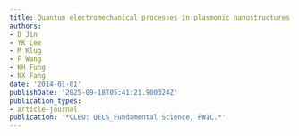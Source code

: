 ```yaml
---
title: Quantum electromechanical processes in plasmonic nanostructures
authors:
- D Jin
- YK Lee
- M Klug
- F Wang
- KH Fung
- NX Fang
date: '2014-01-01'
publishDate: '2025-09-18T05:41:21.900324Z'
publication_types:
- article-journal
publication: '*CLEO: QELS_Fundamental Science, FW1C.*'
---
```

